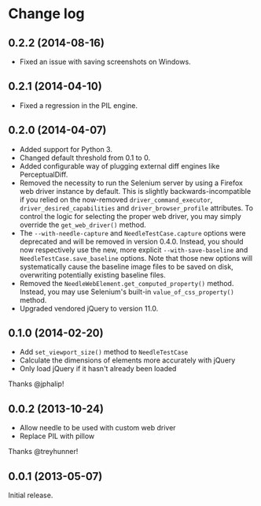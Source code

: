 Change log
==========

0.2.2 (2014-08-16)
------------------

- Fixed an issue with saving screenshots on Windows.

0.2.1 (2014-04-10)
------------------

 - Fixed a regression in the PIL engine.

0.2.0 (2014-04-07)
------------------

 - Added support for Python 3.
 - Changed default threshold from 0.1 to 0.
 - Added configurable way of plugging external diff engines like PerceptualDiff.
 - Removed the necessity to run the Selenium server by using a Firefox web
   driver instance by default. This is slightly backwards-incompatible if you
   relied on the now-removed `driver_command_executor`,
   `driver_desired_capabilities` and `driver_browser_profile` attributes.
   To control the logic for selecting the proper web driver, you may simply
   override the `get_web_driver()` method.
 - The `--with-needle-capture` and `NeedleTestCase.capture` options were
   deprecated and will be removed in version 0.4.0. Instead, you should now
   respectively use the new, more explicit `--with-save-baseline` and
   `NeedleTestCase.save_baseline` options. Note that those new options will
   systematically cause the baseline image files to be saved on disk,
   overwriting potentially existing baseline files.
 - Removed the `NeedleWebElement.get_computed_property()` method. Instead, you
   may use Selenium's built-in `value_of_css_property()` method.
 - Upgraded vendored jQuery to version 11.0.

0.1.0 (2014-02-20)
------------------

 - Add `set_viewport_size()` method to `NeedleTestCase`
 - Calculate the dimensions of elements more accurately with jQuery
 - Only load jQuery if it hasn't already been loaded

Thanks @jphalip!

0.0.2 (2013-10-24)
------------------

 - Allow needle to be used with custom web driver
 - Replace PIL with pillow

Thanks @treyhunner!

0.0.1 (2013-05-07)
------------------

Initial release.

